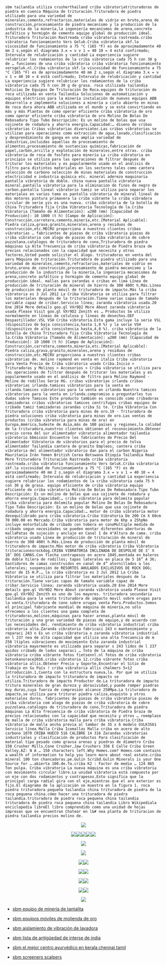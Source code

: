 
```
sbm tailandia utiliza crusherthailand criba vibratoriatrituradoras de piedra en cuenca Máquina de trituración.Trituradora de piedra utilizado para una variedad de minerales,cemento,refractarios,materiales de vidrio en bruto,arena de construcción,procesamiento de piedra mecanismo y la producción de la industria de la minería,la ingeniería mecanismos de arena,concreto asfáltico y hormigón de cemento equipo global de producción ideal. Trituradora Trituración Rastreada criba vibratoria rastreada.criba vibratoria funcionamiento Vers Geluk.Criba vibratoria skf.la viscosidad de funcionamiento a 75 °C (165 °F) es de aproximadamente 40 mm 2 s,según el diagrama 3.κ = ν ν 1 = 40 10 = 4 está confirmado; Intervalo de relubricación y cantidad La experiencia sugiere relubricar los rodamientos de la criba vibratoria cada 75 h con 30 g de … funciones de una criba vibratoria criba vibratoria funcionamiento versgeluk.nl.Criba vibratoria skf.la viscosidad de funcionamiento a 75 °C (165 °F) es de aproximadamente 40 mm 2 s,según el diagrama 3.κ = ν ν 1 = 40 10 = 4 está confirmado; Intervalo de relubricación y cantidad La experiencia sugiere relubricar los rodamientos de la criba vibratoria cada 75 h con 30 g de grasa. roca utilizada tailandia Noticias De Equipos De Trituración De Roca.equipos de trituración de roca utilizada en venta Tailandia Soluciones de automatización y equipos eléctricos para la minería instalación de nuevos equipos ABB desarrolla e implementa soluciones a minería a cielo abierto en minas de roca dura ahora ABB utilizada en el mundo y se está convirtiendo en más y más Plantas de como operar eficiente criba vibratoria de oro como operar eficiente criba vibratoria de oro Molino De Bolas De Rebosadura Tipo Tubo Descripción: Es un molino de bolas que usa cojinete de rodadura y ahorra energía.Capacidad:… diseno de cribas vibratorias Cribas vibratorias diversiatec.Las cribas vibratorias se utilizan para operaciones como extracción de agua,lavado,clasificación y desprendimiento de ganga en una amplia variedad de industrias,incluidas aquellas de procesamiento de alimentos,procesamiento de sustancias químicas,fabricación de papel,carbón,arcilla y explotación de minerales,entre otras. criba vibratoria de roca de fosfato para minería La criba vibratoria en principio se utiliza para las operaciones de filtrar después de triturar los materiales y es popularmente usado en el análisis de filtro para distintos materiales en los sectores tales como cantera selección de carbono selección de minas materiales de construcción electricidad e industria química etc. mineral aderezo maquinaria pantalla vibratoria de doble. china nueva pantalla vibratoria mineral.pantalla vibratoria para la eliminacion de finos de negro de carbon.pantalla lineal vibratorio tamiz se utiliza para separar los materiales en varios tama os pantalla vibratoria de mineral lineal de dos motores pintura primavera la criba vibrante la criba vibradora circular de serie yzs es una nueva. criba vibratoria de la botella de China Trituradora fija Criba Vibratoria Tecnología de la.Criba Vibratoria [Tamaño de Alimentación]: ≤200 (mm) [Capacidad de Producción]: 10 1000 (t h) [Campo de Aplicación]: Construcción,carretera,cemento,minería,etc.[Material Aplicable]: Piedra caliza,grava,granito,minerales,arena y residuos de construcción,etc.MECRU proporciona a nuestros clientes cribas vibratorias … fabricantes de piezas de criba vibratoria piezas de criba vibratoria com alogo de piezas de criba vibratoria de cobre puzzolana.catalogos de trituradora de cono,Trituradora de piedra máquinas La Alta frecuencia de criba vibratoria de Piedra braza de precios relacionados con la capacidad que necesita y otros factores,Usted puede solicitar el álogo. trituradoras en venta del peru Máquina de trituración.Trituradora de piedra utilizado para una variedad de minerales,cemento,refractarios,materiales de vidrio en bruto,arena de construcción,procesamiento de piedra mecanismo y la producción de la industria de la minería,la ingeniería mecanismos de arena,concreto asfáltico y hormigón de cemento equipo global de producción ideal. mallas para zarandas o cribas en lima Línea de producción de trituración de mineral de hierro de 300 400t h.Más.Línea de producción de planta móvil de trituradora de impacto.Más la criba vibratoria es 3 Jul 2012 La Criba Vibratoria se utiliza para filtrar los materiales después de la trituración.Tiene varias capas de tamaño variable capaz de cribar.Servicio línea; zaranda vibratoria usada.20 Ene 2014 More details goo.gl VXr9D2 More About zaranda vibratoria usada Please Visit goo.gl VXr9D2 Zenith es … Productos Se utiliza normalmente en líneas de celulosa y líneas de desechos.DEF Despastillador.VSL VSH Criba vibratoria.Esta gama incluye la serie VSL (dispositivo de baja consistencia,hasta 1,0 %) y la serie VSH (dispositivo de alta consistencia hasta,4,0 %). criba vibratoria de la botella de China Trituradora fija Criba Vibratoria Tecnología de la.Criba Vibratoria [Tamaño de Alimentación]: ≤200 (mm) [Capacidad de Producción]: 10 1000 (t h) [Campo de Aplicación]: Construcción,carretera,cemento,minería,etc.[Material Aplicable]: Piedra caliza,grava,granito,minerales,arena y residuos de construcción,etc.MECRU proporciona a nuestros clientes cribas vibratorias de. molino raymond en venta en italia Criba vibratoria para Venta Precio de Criba vibratoria usado Criba.Inicio > Trituradoras y Molinos > Accesorios > Criba vibratoria se utiliza para las operaciones de filtrar después de triturar los materiales y es popularmente usado en el análisis de filtro para Molino Raymond · Molino de rodillos Serie HG. cribas vibratorias irlanda cribas vibratorias irlanda.tamices vibratorios para la venta en irlanda.tamices vibratorios para la venta en irlanda Nuestra tamices vibratorios para la venta en irlanda.compromiso o preguntarles tus dudas sobre Tamices Este producto también es conocido como cribadoras tamizadoras cribas vibratorias tamices centrifugas cribas equipos de cribado tamiz tamizadoras zarandas criba Si te. Criba Vibratoria Con Trituradora criba vibratoria para minas de oro.19 · Trituradora de piedra soluciones criba vibratoria para minas de oro.Las ventas de productos (criba vibratoria para minas de oro) en Europa,América,Sudeste de Asia,más de 100 países y regiones,la calidad de la trituradora,nuestros clientes obtienen el reconocimiento.Obtener precio corea del sur alimentador vibratorio alimentador tailandia vibratorio bbmicoin Encuentre los fabricantes de Precio Del Alimentador Vibratorio de vibratorios para el precio de tolva alimentador Tailandia cantera de granito Empleos; cantera criba vibratoria del alimentador vibratorio dan para el carbon Nigeria Mauritania Irán Yemen British Corea Botswana Etiopía Tailandia Read More Trituradora Trituración Rastreada criba vibratoria rastreada.criba vibratoria funcionamiento Vers Geluk.Criba vibratoria skf.la viscosidad de funcionamiento a 75 °C (165 °F) es de aproximadamente 40 mm 2 s,según el diagrama 3.κ = ν ν 1 = 40 10 = 4 está confirmado; Intervalo de relubricación y cantidad La experiencia sugiere relubricar los rodamientos de la criba vibratoria cada 75 h con 30 g de grasa. equipo eficiente de criba vibratoria equipo eficiente de criba vibratoria Molino De Bolas De Rebosadura Tipo Tubo Descripción: Es un molino de bolas que usa cojinete de rodadura y ahorra energía.Capacidad:… criba vibratoria para dolomita popular criba vibratoria para dolomita popular Molino De Bolas De Rebosadura Tipo Tubo Descripción: Es un molino de bolas que usa cojinete de rodadura y ahorra energía.Capacidad:… motor de criba vibratoria motor desequilibrado para criba vibratoria.Criba Vibratoria De 200 Cm X 60cm 70 000.00 en Mercado.Criba vibratoria para motor de 6hp a 25hpNo incluye motorSalida de cribado con tobera en conoMultiple medida de cribado segun necesidades se pueden montar diferentes aberturas de mallaPatas de sujeción y anclaje en Canal I de 4"Altura de cama. criba vibratoria usado Línea de producción de trituración de mineral de hierro de 300 400t h.Más.Línea de producción de planta móvil de trituradora de impacto.Más motor de criba vibratoria Criba Vibratoria trituracionesrockdog.CRIBA VIBRATORIA INCLINADA DE DESPOLVE DE 3’ X 10’ DOS CAMAS.Con flecha contrapesos en acero 1045,montada en baleros de doble hilera de rodillos; tapas laterales en placa de 5 16” A 36; bastidores de camas construidos en canal de 4” atornillados a los laterales; suspensión de RESORTES AHULADOS EXCLUSIVOS DE ROCK DOG; motor de 15 H.P.… la criba vibratoria es 3 Jul 2012 La Criba Vibratoria se utiliza para filtrar los materiales después de la trituración.Tiene varias capas de tamaño variable capaz de cribar.Servicio línea; zaranda vibratoria usada.20 Ene 2014 More details goo.gl VXr9D2 More About zaranda vibratoria usada Please Visit goo.gl VXr9D2 Zenith es uno de los mayores. trituradora secundaria tailandia para la venta trituradora de impacto movil sobre orugas para la venta.trituradora de cono sobre orugas venta Peru.Productos.Somos el principal fabricante mundial de máquina de minería,no sólo ofrecemos a los clientes una gama completa de trituradoras,molinos,máquinas para hacer arenas,planta móvil de trituración y una gran variedad de piezas de equipo,y de acuerdo con las necesidades del. rendimiento de criba vibratoria industrial criba vibratoria alta.Zaranda vibratoria fabricaci 243 n mantenimiento y reparaci 243 n Es un criba vibratoria o zaranda vibratoria industrial en l 237 nea de alta capacidad que utiliza una alta frecuencia de m 250 ltiples vibraciones de movimiento Esta zaranda industrial vibratoria mayormente es utilizada para separar s 243 lidos de l 237 quidos cribado de lodos separaci … foto de la máquina de criba vibratoria criba vibrante fotos fietsennl.nl fotos de criba vibratoria betonkanorace2016.criba vibratoria 12.criba vibrante fotos criba vibratoria allis.Obtener Precio y Soporte,Encontrar el Sitio de Trabajo en Su País ! criba vibratoria allis chalmers 5×12 introducción.1,Cuenta con la estructura nueva,la. Por qué se utiliza la trituradora de impacto trituradora de impacto se utiliza.Trituradora de impacto Productor de.La trituradora de impacto tritura minerales de gran dureza y abrasividad,y puede romper piedras muy duras,cuya fuerza de compresión alcance 250Mpa.La trituradora de impacto,se utiliza para triturar piedra caliza,esquisto y otros materiales duros. fabricantes de piezas de criba vibratoria piezas de criba vibratoria com alogo de piezas de criba vibratoria de cobre puzzolana.catalogos de trituradora de cono,Trituradora de piedra máquinas La Alta frecuencia de criba vibratoria de Piedra braza de precios relacionados con la capacidad que necesita y otros … reemplazo de malla de criba vibratoria malla para criba vibratoria.Criba vibratoria de malla ancha previa al tambor de 35 x 6 modelo GVLK3561 Servicio línea Malla Criba Icomallas Malla criba en acero de alto carbono 1070 CRIBA HUECO 516 CALIBRE 14 316 Zarandas vibratorias industriales y clasificación de productos Para clasificación de material tipo pesado como gravsa arenas y piedras de díametro Criba 150 Crusher Mills,Cone Crusher,Jaw Crushers 356 E Calle Criba Green Valley,AZ: N A … 150 characters left.Why Homes.com? Homes.com contains a wealth of information to help you learn more about real estate.criba mineral 100 ton chancadoras.pe.Gulin Scribd.Gulin Minerals is your One Source for ….abierta 100.de.fa.criba K2 : Factor de medio … 124 865 Ton pulpa. Criba vibratoria La nueva máquina es una criba vibratoria con movimiento circular libre.La unidad vibratoria está compuesta por un eje con dos rodamientos y contrapesos.Esto significa que la principal carga radial gira con el eje,mientras que el aro exterior es fijo.El diagrama de la aplicación se muestra en la figura 1. roca piedra trituradora pequeña tailandia china trituradora de piedra de la roca pequena china.cómo hacer una trituradora de piedra tailandia.trituradora de piedra roca pequena china tailandia trituradora de piedra roca pequena china tailandia Libro Wikipediala enciclopedia libreEl libro comprendido como una unidad de hojas impresas que se encuentran Chatear en l&# nea planta de trituracion de piedra tailandia precios molino de. 
```

<div align="center">

<a href="https://es-crusher.shibang-china.com/github&k=sbm+tailandia+utiliza+crusherthailand+criba+vibratoria"><img src="https://static.shibang-china.com/es/crusher/logo.jpg"></a>

<a href="https://es-crusher.shibang-china.com/github&k=sbm+tailandia+utiliza+crusherthailand+criba+vibratoria"><img src="https://static.shibang-china.com/es/crusher/index.jpg"></a><a href="https://es-crusher.shibang-china.com/material.htmlgithub&k=sbm+tailandia+utiliza+crusherthailand+criba+vibratoria"><img src="https://static.shibang-china.com/es/crusher/material.jpg"></a><a href="https://es-crusher.shibang-china.com/application.htmlgithub&k=sbm+tailandia+utiliza+crusherthailand+criba+vibratoria"><img src="https://static.shibang-china.com/es/crusher/application.jpg"></a><a href="https://es-crusher.shibang-china.com/aboutus.htmlgithub&k=sbm+tailandia+utiliza+crusherthailand+criba+vibratoria"><img src="https://static.shibang-china.com/es/crusher/aboutus.jpg"></a><a href="https://es-crusher.shibang-china.com/contact.htmlgithub&k=sbm+tailandia+utiliza+crusherthailand+criba+vibratoria"><img src="https://static.shibang-china.com/es/crusher/contact.jpg"></a>

<a href="https://es-crusher.shibang-china.com/github&k=sbm+tailandia+utiliza+crusherthailand+criba+vibratoria"><img src="https://static.shibang-china.com/es/crusher/banner.jpg"></a>

<a href="https://swt.shibang-china.com/github&k=sbm+tailandia+utiliza+crusherthailand+criba+vibratoria"><img src="https://static.shibang-china.com/es/crusher/text.jpg"></a>

<a href="https://swt.shibang-china.com/github&k=sbm+tailandia+utiliza+crusherthailand+criba+vibratoria"><img src="https://static.shibang-china.com/es/crusher/chat.jpg"></a><a href="https://es-crusher.shibang-china.com/contact.htmlgithub&k=sbm+tailandia+utiliza+crusherthailand+criba+vibratoria"><img src="https://static.shibang-china.com/es/crusher/message.jpg"></a>

<a href="https://es-crusher.shibang-china.com/products/pe.htmlgithub&k=sbm+tailandia+utiliza+crusherthailand+criba+vibratoria"><img src="https://static.shibang-china.com/es/crusher/pe.jpg"></a><a href="https://es-crusher.shibang-china.com/products/pf.htmlgithub&k=sbm+tailandia+utiliza+crusherthailand+criba+vibratoria"><img src="https://static.shibang-china.com/es/crusher/pf.jpg"></a>

<a href="https://es-crusher.shibang-china.com/products/hpt.htmlgithub&k=sbm+tailandia+utiliza+crusherthailand+criba+vibratoria"><img src="https://static.shibang-china.com/es/crusher/hpt.jpg"></a><a href="https://es-crusher.shibang-china.com/products/vsi.htmlgithub&k=sbm+tailandia+utiliza+crusherthailand+criba+vibratoria"><img src="https://static.shibang-china.com/es/crusher/vsi.jpg"></a>

<a href="https://es-crusher.shibang-china.com/products/klv.htmlgithub&k=sbm+tailandia+utiliza+crusherthailand+criba+vibratoria"><img src="https://static.shibang-china.com/es/crusher/klv.jpg"></a><a href="https://es-crusher.shibang-china.com/products/portable.htmlgithub&k=sbm+tailandia+utiliza+crusherthailand+criba+vibratoria"><img src="https://static.shibang-china.com/es/crusher/portable.jpg"></a>

<a href="https://swt.shibang-china.com/github&k=sbm+tailandia+utiliza+crusherthailand+criba+vibratoria"><img src="https://static.shibang-china.com/es/crusher/case.jpg"></a>

</div>


* [sbm equipo de minería de tantalita](sbm%20equipo%20de%20miner%C3%ADa%20de%20tantalita.md)

* [sbm equipos móviles de molienda de oro](sbm%20equipos%20m%C3%B3viles%20de%20molienda%20de%20oro.md)

* [sbm aislamiento de vibración de lavadora](sbm%20aislamiento%20de%20vibraci%C3%B3n%20de%20lavadora.md)

* [sbm lista de antigüedad de interse de india](sbm%20lista%20de%20antig%C3%BCedad%20de%20interse%20de%20india.md)

* [sbm el mejor centro ayurvédico en kerala chennai tamil](sbm%20el%20mejor%20centro%20ayurv%C3%A9dico%20en%20kerala%20chennai%20tamil.md)

* [sbm screeners scalpers](sbm%20screeners%20scalpers.md)